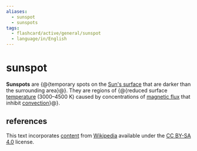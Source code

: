 ```yaml
---
aliases:
  - sunspot
  - sunspots
tags:
  - flashcard/active/general/sunspot
  - language/in/English
---
```


# sunspot

__Sunspots__ are {@{temporary spots on the [Sun's surface](photosphere.md) that are darker than the surrounding area}@}. They are regions of {@{reduced surface [temperature](temperature.md) (3000–4500&nbsp;K) caused by concentrations of [magnetic flux](magnetic%20flux.md) that inhibit [convection](convection%20(heat%20transfer).md)}@}. <!--SR:!2025-03-16,176,310!2025-07-21,279,330-->

## references

This text incorporates [content](https://en.wikipedia.org/wiki/sunspot) from [Wikipedia](Wikipedia.md) available under the [CC BY-SA 4.0](https://creativecommons.org/licenses/by-sa/4.0/) license.
